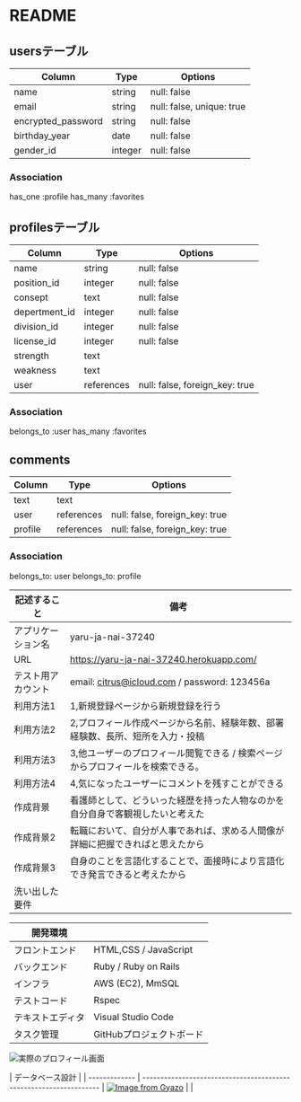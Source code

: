 # README

## usersテーブル

| Column             | Type       | Options                        |
| -------------------| ---------- | ------------------------------ |
| name               | string     | null: false                    |
| email              | string     | null: false, unique: true      |
| encrypted_password | string     | null: false                    |
| birthday_year      | date       | null: false                    |
| gender_id          | integer    | null: false                    |

### Association
has_one :profile
has_many :favorites

## profilesテーブル

| Column             | Type       | Options                        |
| -------------------| ---------- | ------------------------------ |
| name               | string     | null: false                    |
| position_id        | integer    | null: false                    |
| consept            | text       | null: false                    |
| depertment_id      | integer    | null: false                    |
| division_id        | integer    | null: false                    |
| license_id         | integer    | null: false                    |
| strength           | text       |                                |
| weakness           | text       |                                |
| user               | references | null: false, foreign_key: true |

### Association

belongs_to :user
has_many :favorites


## comments
| Column             | Type       | Options                        |
| -------------------| ---------- | ------------------------------ |
| text               | text       |                                |
| user               | references | null: false, foreign_key: true |
| profile            | references | null: false, foreign_key: true |

### Association

belongs_to: user
belongs_to: profile

| 記述すること    | 備考                                                               |
| ------------- | ----------------------------------------------------------------- |
|アプリケーション名| yaru-ja-nai-37240                                                 |
|URL            | https://yaru-ja-nai-37240.herokuapp.com/                          |
|テスト用アカウント| email: citrus@icloud.com / password: 123456a                      |
|利用方法1       | 1,新規登録ページから新規登録を行う                                      |
|利用方法2       | 2,プロフィール作成ページから名前、経験年数、部署経験数、長所、短所を入力・投稿 |
|利用方法3       | 3,他ユーザーのプロフィール閲覧できる / 検索ページからプロフィールを検索できる。|
|利用方法4       | 4,気になったユーザーにコメントを残すことができる                          |
|作成背景        | 看護師として、どういった経歴を持った人物なのかを自分自身で客観視したいと考えた  |
|作成背景2       | 転職において、自分が人事であれば、求める人間像が詳細に把握できればと思えたから  |
|作成背景3       | 自身のことを言語化することで、面接時により言語化でき発言できると考えたから     |
|洗い出した要件   |                                                                    |


| 開発環境       |                                       | 
| ------------- | ------------------------------------- |
| フロントエンド  | HTML,CSS / JavaScript                 |
| バックエンド    | Ruby / Ruby on Rails                  |
| インフラ       | AWS (EC2), MmSQL                      |
| テストコード    | Rspec                                 |
| テキストエディタ | Visual Studio Code                    |
| タスク管理      | GitHubプロジェクトボード                 |


![実際のプロフィール画面](https://github.com/projects/yaru-ja-nai-37240/app/aseets/images/yarujanai-readme1.png)

| データベース設計                                                                      | 
| ------------- | ------------------------------------------------------------------ |
[![Image from Gyazo](https://i.gyazo.com/c5e076d004b9b627ca14d77d2bbc580f.png)](https://gyazo.com/c5e076d004b9b627ca14d77d2bbc580f)
|                                                                                     |

